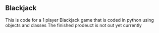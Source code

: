 ## Blackjack

This is code for a 1 player Blackjack game that is coded in python using objects and classes
The finished prodeuct is not out yet currently
